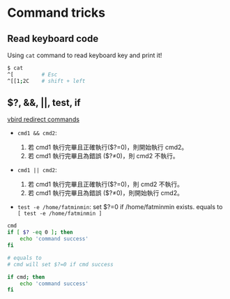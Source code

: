 # Command tricks
## Read keyboard code
Using `cat` command to read keyboard key and print it!
```bash
$ cat
^[         # Esc
^[[1;2C    # shift + left
```

## $?, &&, ||, test, if
[vbird redirect commands](http://linux.vbird.org/linux_basic/0320bash.php#redirect_com)
- `cmd1 && cmd2`:
	1. 若 cmd1 執行完畢且正確執行($?=0)，則開始執行 cmd2。
	2. 若 cmd1 執行完畢且為錯誤 ($?≠0)，則 cmd2 不執行。
- `cmd1 || cmd2`:
	1. 若 cmd1 執行完畢且正確執行($?=0)，則 cmd2 不執行。
	2. 若 cmd1 執行完畢且為錯誤 ($?≠0)，則開始執行 cmd2。

- `test -e /home/fatminmin`:
	set $?=0 if /home/fatminmin exists. equals to `[ test -e /home/fatminmin ]`

```bash
cmd
if [ $? -eq 0 ]; then
	echo 'command success'
fi

# equals to
# cmd will set $?=0 if cmd success

if cmd; then
	echo 'command success'
fi
```
